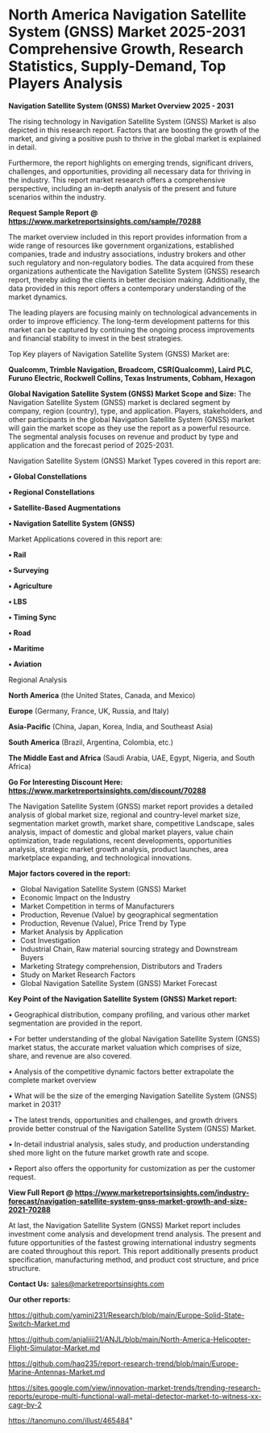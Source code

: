 # North America Navigation Satellite System (GNSS) Market 2025-2031 Comprehensive Growth, Research Statistics, Supply-Demand,  Top Players Analysis

<Strong> Navigation Satellite System (GNSS) Market Overview 2025 - 2031</strong>

The rising technology in Navigation Satellite System (GNSS) Market is also depicted in this research report. Factors that are boosting the growth of the market, and giving a positive push to thrive in the global market is explained in detail.

Furthermore, the report highlights on emerging trends, significant drivers, challenges, and opportunities, providing all necessary data for thriving in the industry. This report market research offers a comprehensive perspective, including an in-depth analysis of the present and future scenarios within the industry.

<strong>Request Sample Report @ <a href=https://www.marketreportsinsights.com/sample/70288>https://www.marketreportsinsights.com/sample/70288</a></strong>

The market overview included in this report provides information from a wide range of resources like government organizations, established companies, trade and industry associations, industry brokers and other such regulatory and non-regulatory bodies. The data acquired from these organizations authenticate the Navigation Satellite System (GNSS) research report, thereby aiding the clients in better decision making. Additionally, the data provided in this report offers a contemporary understanding of the market dynamics.

The leading players are focusing mainly on technological advancements in order to improve efficiency. The long-term development patterns for this market can be captured by continuing the ongoing process improvements and financial stability to invest in the best strategies.

Top Key players of Navigation Satellite System (GNSS) Market are:

<strong>Qualcomm, Trimble Navigation, Broadcom, CSR(Qualcomm), Laird PLC, Furuno Electric, Rockwell Collins, Texas Instruments, Cobham, Hexagon</strong>

<strong><b>Global Navigation Satellite System (GNSS) Market Scope and Size:</b></strong>
The Navigation Satellite System (GNSS) market is declared segment by company, region (country), type, and application. Players, stakeholders, and other participants in the global Navigation Satellite System (GNSS) market will gain the market scope as they use the report as a powerful resource. The segmental analysis focuses on revenue and product by type and application and the forecast period of 2025-2031.

Navigation Satellite System (GNSS) Market Types covered in this report are:

<strong>• Global Constellations

• Regional Constellations

• Satellite-Based Augmentations

• Navigation Satellite System (GNSS)</strong>

Market Applications covered in this report are:

<strong>• Rail

• Surveying

• Agriculture

• LBS

• Timing Sync

• Road

• Maritime

• Aviation</strong> 

Regional Analysis

<strong>North America</strong> (the United States, Canada, and Mexico)

<strong>Europe</strong> (Germany, France, UK, Russia, and Italy)

<strong>Asia-Pacific</strong> (China, Japan, Korea, India, and Southeast Asia)

<strong>South America</strong> (Brazil, Argentina, Colombia, etc.)

<strong>The Middle East and Africa</strong> (Saudi Arabia, UAE, Egypt, Nigeria, and South Africa)

<strong>Go For Interesting Discount Here: <a href=https://www.marketreportsinsights.com/discount/70288>https://www.marketreportsinsights.com/discount/70288</a></strong>

The Navigation Satellite System (GNSS) market report provides a detailed analysis of global market size, regional and country-level market size, segmentation market growth, market share, competitive Landscape, sales analysis, impact of domestic and global market players, value chain optimization, trade regulations, recent developments, opportunities analysis, strategic market growth analysis, product launches, area marketplace expanding, and technological innovations.

<strong><b>Major factors covered in the report:</b></strong>
<ul>
  <li>Global Navigation Satellite System (GNSS) Market </li>
  <li>Economic Impact on the Industry</li>
  <li>Market Competition in terms of Manufacturers</li>
  <li>Production, Revenue (Value) by geographical segmentation</li>
  <li>Production, Revenue (Value), Price Trend by Type</li>
  <li>Market Analysis by Application</li>
  <li>Cost Investigation</li>
  <li>Industrial Chain, Raw material sourcing strategy and Downstream Buyers</li>
  <li>Marketing Strategy comprehension, Distributors and Traders</li>
  <li>Study on Market Research Factors</li>
  <li>Global Navigation Satellite System (GNSS) Market Forecast</li>
</ul>

<strong><b>Key Point of the Navigation Satellite System (GNSS) Market report:</b></strong>

• Geographical distribution, company profiling, and various other market segmentation are provided in the report.

• For better understanding of the global Navigation Satellite System (GNSS) market status, the accurate market valuation which comprises of size, share, and revenue are also covered.

• Analysis of the competitive dynamic factors better extrapolate the complete market overview

• What will be the size of the emerging Navigation Satellite System (GNSS) market in 2031?

• The latest trends, opportunities and challenges, and growth drivers provide better construal of the Navigation Satellite System (GNSS) Market.

• In-detail industrial analysis, sales study, and production understanding shed more light on the future market growth rate and scope.

• Report also offers the opportunity for customization as per the customer request.

<strong><b>View Full Report @ <a href=https://www.marketreportsinsights.com/industry-forecast/navigation-satellite-system-gnss-market-growth-and-size-2021-70288>https://www.marketreportsinsights.com/industry-forecast/navigation-satellite-system-gnss-market-growth-and-size-2021-70288</a></b></strong>


At last, the Navigation Satellite System (GNSS) Market report includes investment come analysis and development trend analysis. The present and future opportunities of the fastest growing international industry segments are coated throughout this report. This report additionally presents product specification, manufacturing method, and product cost structure, and price structure.

<strong>Contact Us:</strong>
sales@marketreportsinsights.com

<strong>Our other reports:</strong>

<a href=https://github.com/yamini231/Research/blob/main/Europe-Solid-State-Switch-Market.md>https://github.com/yamini231/Research/blob/main/Europe-Solid-State-Switch-Market.md</a>

<a href=https://github.com/anjaliiii21/ANJL/blob/main/North-America-Helicopter-Flight-Simulator-Market.md>https://github.com/anjaliiii21/ANJL/blob/main/North-America-Helicopter-Flight-Simulator-Market.md</a>

<a href=https://github.com/haq235/report-research-trend/blob/main/Europe-Marine-Antennas-Market.md>https://github.com/haq235/report-research-trend/blob/main/Europe-Marine-Antennas-Market.md</a>

<a href=https://sites.google.com/view/innovation-market-trends/trending-research-reports/europe-multi-functional-wall-metal-detector-market-to-witness-xx-cagr-by-2>https://sites.google.com/view/innovation-market-trends/trending-research-reports/europe-multi-functional-wall-metal-detector-market-to-witness-xx-cagr-by-2</a>

<a href=https://tanomuno.com/illust/465484>https://tanomuno.com/illust/465484</a>"
